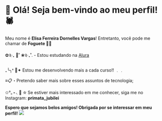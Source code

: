 # 🖤 Olá! Seja bem-vindo ao meu perfil! 🕷️

 Meu nome é **Elisa Ferreira Dornelles Vargas**! Entretanto, você pode me chamar de **Foguete 🚀😽** 
 
✿༉‧₊ 🍉˚ ❀༉‧₊˚. - Estou estudando na [Alura](www.alura.com.br)

₊╰╮❛ 🚨✦ Estou me desenvolvendo mais a cada curso!! ﹒﹒

≡📋・Pretendo saber mais sobre esses assuntos de tecnologia; 

✩°｡⋆⸜ 🧨 ✮ Se estiver mais interessado em me conhecer, siga me no Instagram: **primata_jubilei**

**Espero que sejamos belos amigos! Obrigada por se interessar em meu perfil!**
![](https://media.tenor.com/CONVZeMzC5oAAAAC/gojo-manga.gif)
